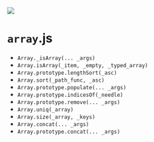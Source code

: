 <img src="https://kekse.biz/php/count.php?draw&override=github:v4" />

# `array`.js

* `Array._isArray(... _args)`
* `Array.isArray(_item, _empty, _typed_array)`
* `Array.prototype.lengthSort(_asc)`
* `Array.sort(_path_func, _asc)`
* `Array.prototype.populate(... _args)`
* `Array.prototype.indicesOf(_needle)`
* `Array.prototype.remove(... _args)`
* `Array.uniq(_array)`
* `Array.size(_array, _keys)`
* `Array.concat(... _args)`
* `Array.prototype.concat(... _args)`

